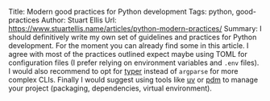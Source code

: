 Title: Modern good practices for Python development
Tags: python, good-practices
Author: Stuart Ellis
Url: https://www.stuartellis.name/articles/python-modern-practices/
Summary: I should definitively write my own set of guidelines and practices for Python development. For the moment you can already find some in this article. I agree with most of the practices outlined expect maybe using TOML for configuration files (I prefer relying on environment variables and `.env` files). I would also recommend to opt for [typer](https://typer.tiangolo.com/) instead of `argparse` for more complex CLIs. Finally I would suggest using tools like [uv](https://github.com/astral-sh/uv) or [pdm](https://pdm-project.org) to manage your project (packaging, dependencies, virtual environment).
